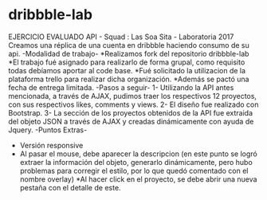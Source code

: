# dribbble-lab
EJERCICIO EVALUADO API - Squad : Las Soa Sita - Laboratoria 2017
Creamos una réplica de una cuenta en dribbble haciendo consumo de su api.
-Modalidad de trabajo-
*Realizamos fork del repositorio dribbble-lab
*El trabajo fué asignado para realizarlo de forma grupal, como requisito todas debíamos aportar al code base.
*Fué solicitado la utilizacion de la plataforma trello para realizar dicha organización.
*Además se pactó una fecha de entrega limitada.
-Pasos a seguir-
1- Utilizando la API antes mencionada, a través de AJAX, pudimos traer los respectivos 12 proyectos, con sus respectivos likes, comments y views.
2- El diseño fue realizado con Bootstrap.
3- La sección de los proyectos obtenidos de la API fue extraida del objeto JSON a través de AJAX y creadas dinámicamente con ayuda de Jquery.
-Puntos Extras-
* Versión responsive 
* Al pasar el mouse, debe aparecer la descripcion (en este punto se logró extraer la información del objeto, generarlo dinámicamente, pero hubo problemas
para corregir el estilo, por lo que quedó comentado con el nombre overlay)
*Al hacer click en el proyecto, se debe abrir una nueva pestaña con el detalle de este.


